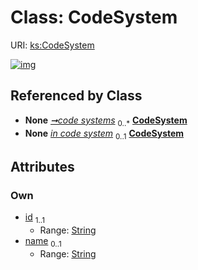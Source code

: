 
# Class: CodeSystem




URI: [ks:CodeSystem](https://w3id.org/linkml/tests/kitchen_sink/CodeSystem)


[![img](https://yuml.me/diagram/nofunky;dir:TB/class/[Dataset]++-%20code%20systems%200..*>[CodeSystem&#124;id:string;name:string%20%3F],[Concept]-%20in%20code%20system%200..1>[CodeSystem],[Dataset],[Concept])](https://yuml.me/diagram/nofunky;dir:TB/class/[Dataset]++-%20code%20systems%200..*>[CodeSystem&#124;id:string;name:string%20%3F],[Concept]-%20in%20code%20system%200..1>[CodeSystem],[Dataset],[Concept])

## Referenced by Class

 *  **None** *[➞code systems](dataset__code_systems.md)*  <sub>0..\*</sub>  **[CodeSystem](CodeSystem.md)**
 *  **None** *[in code system](in_code_system.md)*  <sub>0..1</sub>  **[CodeSystem](CodeSystem.md)**

## Attributes


### Own

 * [id](id.md)  <sub>1..1</sub>
     * Range: [String](types/String.md)
 * [name](name.md)  <sub>0..1</sub>
     * Range: [String](types/String.md)
